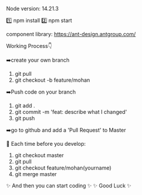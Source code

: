 Node version: 14.21.3

1️⃣ npm install
2️⃣ npm start

component library: https://ant-design.antgroup.com/


Working Process👇

➡️create your own branch
1. git pull 
2. git checkout -b feature/mohan

➡️Push code on your branch
1. git add .
2. git commit -m 'feat: describe what I changed'
3. git push

➡️go to github and add a 'Pull Request' to Master

📌 Each time before you develop:
1. git checkout master
2. git pull
3. git checkout feature/mohan(yourname)
4. git merge master

✨ And then you can start coding ✨ 
✨ Good Luck ✨ 

